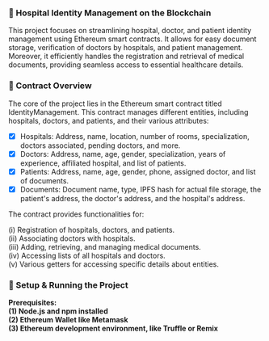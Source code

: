 ### 🚀 Hospital Identity Management on the Blockchain
This project focuses on streamlining hospital, doctor, and patient identity management using Ethereum smart contracts. It allows for easy document storage, verification of doctors by hospitals, and patient management. Moreover, it efficiently handles the registration and retrieval of medical documents, providing seamless access to essential healthcare details.

### 📜 Contract Overview
The core of the project lies in the Ethereum smart contract titled IdentityManagement. This contract manages different entities, including hospitals, doctors, and patients, and their various attributes:

- [x] Hospitals: Address, name, location, number of rooms, specialization, doctors associated, pending doctors, and more.
- [x] Doctors: Address, name, age, gender, specialization, years of experience, affiliated hospital, and list of patients.
- [x] Patients: Address, name, age, gender, phone, assigned doctor, and list of documents.
- [x] Documents: Document name, type, IPFS hash for actual file storage, the patient's address, the doctor's address, and the hospital's address.

The contract provides functionalities for:

(i) Registration of hospitals, doctors, and patients.<br/>
(ii) Associating doctors with hospitals.<br/>
(iii) Adding, retrieving, and managing medical documents.<br/>
(iv) Accessing lists of all hospitals and doctors.<br/>
(v) Various getters for accessing specific details about entities.<br/>

### 🔧 Setup & Running the Project
<b>Prerequisites:<b><br/>
(1) Node.js and npm installed<br/>
(2) Ethereum Wallet like Metamask<br/>
(3) Ethereum development environment, like Truffle or Remix<br/>
